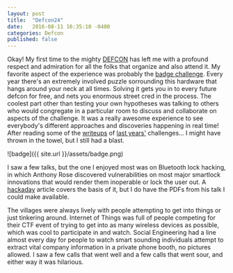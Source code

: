 ```yaml
---
layout: post
title:  "Defcon24"
date:   2016-08-11 16:35:10 -0400
categories: Defcon
published: false
---
```


Okay! My first time to the mighty [DEFCON](https://www.defcon.org/) has left me with a profound respect and admiration for all the folks that organize and also attend it. My favorite aspect of the experience was probably the [badge challenge](http://co9.io/post/148716614744/defcon-24-badge-challenge). Every year there's an extremely involved puzzle sorrounding this hardware that hangs around your neck at all times. Solving it gets you in to every future defcon for free, and nets you enormous street cred in the process. The coolest part other than testing your own hypotheses was talking to others who would congregate in a particular room to discuss and collaborate on aspects of the challenge. It was a really awesome experience to see everybody's different approaches and discoveries happening in real time! After reading some of the [writeups](http://potatohatsecurity.tumblr.com/post/126411303994/defcon-23-badge-challenge) of [last years'](http://potatohatsecurity.tumblr.com/post/94565729529/defcon-22-badge-challenge-walkthrough) challenges... I might have thrown in the towel, but I still had a blast.

![badge]({{ site.url }}/assets/badge.png)

I saw a few talks, but the one I enjoyed most was on Bluetooth lock hacking, in which Anthony Rose discovered vulnerabilities on most major smartlock innovations that would render them inoperable or lock the user out. A [hackaday](http://hackaday.com/2016/08/08/the-terrible-security-of-bluetooth-locks/) article covers the basis of it, but I do have the PDFs from his talk I could make available.

The villages were always lively with people attempting to get into things or just tinkering around. Internet of Things was full of people competing for their CTF event of trying to get into as many wireless devices as possible, which was cool to participate in and watch. Social Engineering had a line almost every day for people to watch smart sounding individuals attempt to extract vital company information in a private phone booth, no pictures allowed. I saw a few calls that went well and a few calls that went sour, and either way it was hilarious.
